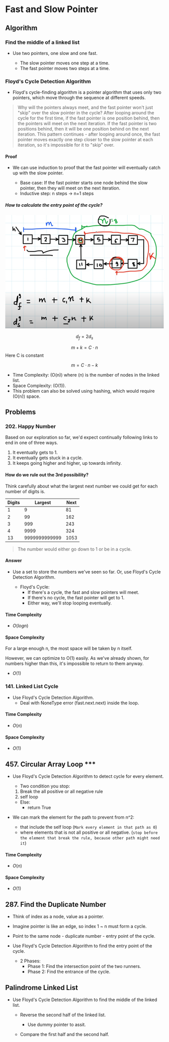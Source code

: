 # Fast and Slow Pointer

## Algorithm

### Find the middle of a linked list

- Use two pointers, one slow and one fast.

    - The slow pointer moves one step at a time.
    - The fast pointer moves two steps at a time.

### Floyd's Cycle Detection Algorithm

- Floyd's cycle-finding algorithm is a pointer algorithm that uses only two pointers, which move through the sequence at different speeds.

> Why will the pointers always meet, and the fast pointer won't just "skip" over the slow pointer in the cycle? After looping around the cycle for the first time, if the fast pointer is one position behind, then the pointers will meet on the next iteration. If the fast pointer is two positions behind, then it will be one position behind on the next iteration. This pattern continues - after looping around once, the fast pointer moves exactly one step closer to the slow pointer at each iteration, so it's impossible for it to "skip" over.

#### Proof

- We can use induction to proof that the fast pointer will eventually catch up with the slow pointer.

    - Base case: If the fast pointer starts one node behind the slow pointer, then they will meet on the next iteration.
    - Inductive step: n steps -> n+1 steps

##### How to calculate the entry point of the cycle?

<p align="center">
<img src="../images/proofOfFloyd.png" style="width:400; border:0;">
</p>

$$d_{f} = 2d_{s}$$

$$m + k = C \cdot n $$ 
Here C is constant

$$m = C \cdot n - k$$

- Time Complexity: \(O(n)\) where \(n\) is the number of nodes in the linked list.
- Space Complexity: \(O(1)\).
- This problem can also be solved using hashing, which would require \(O(n)\) space.


## Problems

### 202. Happy Number

Based on our exploration so far, we'd expect continually following links to end in one of three ways.

1. It eventually gets to 1.
2. It eventually gets stuck in a cycle.
3. It keeps going higher and higher, up towards infinity.

#### How do we rule out the 3rd possibility?

Think carefully about what the largest next number we could get for each number of digits is.

| Digits | Largest       | Next  |
|--------|---------------|-------|
| 1      | 9             | 81    |
| 2      | 99            | 162   |
| 3      | 999           | 243   |
| 4      | 9999          | 324   |
| 13     | 9999999999999 | 1053  |

> The number would either go down to 1 or be in a cycle.

#### Answer

- Use a set to store the numbers we've seen so far. Or, use Floyd's Cycle Detection Algorithm.

    - Floyd's Cycle: 
        - If there's a cycle, the fast and slow pointers will meet.
        - If there's no cycle, the fast pointer will get to 1.
        - Either way, we'll stop looping eventually.

#### Time Complexity

- $O(logn)$

#### Space Complexity

For a large enough n, the most space will be taken by n itself.

However, we can optimize to O(1) easily. As we've already shown, for numbers higher than this, it's impossible to return to them anyway.

- $O(1)$

### 141. Linked List Cycle

- Use Floyd's Cycle Detection Algorithm.
    - Deal with NoneType error (fast.next.next) inside the loop.

#### Time Complexity

- $O(n)$

#### Space Complexity

- $O(1)$

## 457. Circular Array Loop ***

- Use Floyd's Cycle Detection Algorithm to detect cycle for every element.
    - Two condition you stop:
    1. Break the all positive or all negative rule
    2. self loop

    - Else:
        - return True
    
- We can mark the element for the path to prevent from n^2:
    - that include the self loop (`Mark every element in that path as 0`)
    - where elements that is not all positive or all negative. (`stop before the element that break the rule, because other path might need it`)


#### Time Complexity

- $O(n)$

#### Space Complexity

- $O(1)$

## 287. Find the Duplicate Number

- Think of index as a node, value as a pointer.

- Imagine pointer is like an edge, so index 1 ~ n must form a cycle.

- Point to the same node - duplicate number - entry point of the cycle.

- Use Floyd's Cycle Detection Algorithm to find the entry point of the cycle.

    - 2 Phases:
        - Phase 1: Find the intersection point of the two runners.
        - Phase 2: Find the entrance of the cycle.


## Palindrome Linked List

- Use Floyd's Cycle Detection Algorithm to find the middle of the linked list.

    - Reverse the second half of the linked list.
        - Use dummy pointer to assit.

    - Compare the first half and the second half.